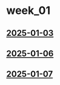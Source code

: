 # week_01 <!-- markmap: foldAll -->
## [2025-01-03](2025-01-03/2025-01-03.html)
## [2025-01-06](2025-01-06/2025-01-06.html)
## [2025-01-07](2025-01-07/2025-01-07.html)
